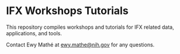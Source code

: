 # IFX Workshops Tutorials

This repository compiles workshops and tutorials for IFX related data, applications, and tools.

Contact Ewy Mathé at ewy.mathe@nih.gov for any questions.
